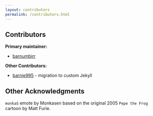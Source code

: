 ```yaml
---
layout: contributors
permalink: /contributors.html
---
```


## Contributors

**Primary maintainer:**

* [barnumbirr](https://github.com/barnumbirr)

**Other Contributors:**

* [barnie995](https://github.com/barnie995) - migration to custom Jekyll

## Other Acknowledgments

`monkaS` emote by Monkasen based on the original 2005 `Pepe the Frog`
cartoon by Matt Furie.

